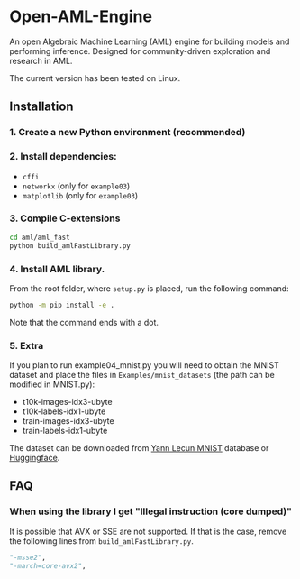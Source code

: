 # Open-AML-Engine

An open Algebraic Machine Learning (AML) engine for building models and
performing inference. Designed for community-driven exploration and research in
AML.

The current version has been tested on Linux.

## Installation

### 1. Create a new Python environment (recommended)

### 2. Install dependencies:

- `cffi`
- `networkx` (only for `example03`)
- `matplotlib` (only for `example03`)

### 3. Compile C-extensions

``` bash
cd aml/aml_fast
python build_amlFastLibrary.py
```

### 4. Install AML library.

From the root folder, where `setup.py` is placed, run the following command:

``` bash
python -m pip install -e .
```

Note that the command ends with a dot.

### 5. Extra

If you plan to run example04_mnist.py you will need to obtain the MNIST dataset and place the files in `Examples/mnist_datasets` (the path can be modified in MNIST.py):

- t10k-images-idx3-ubyte
- t10k-labels-idx1-ubyte
- train-images-idx3-ubyte
- train-labels-idx1-ubyte

The dataset can be downloaded from [Yann Lecun MNIST](http://yann.lecun.com/exdb/mnist/) database or [Huggingface](https://huggingface.co/datasets/ylecun/mnist).

## FAQ

### When using the library I get "Illegal instruction (core dumped)"

It is possible that AVX or SSE are not supported.
If that is the case, remove the following lines from `build_amlFastLibrary.py`.

``` py
"-msse2",
"-march=core-avx2",
```
